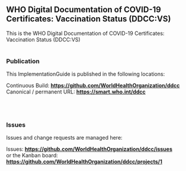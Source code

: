 WHO Digital Documentation of COVID-19 Certificates: Vaccination Status (DDCC:VS)
---
This is the WHO Digital Documentation of COVID-19 Certificates: Vaccination Status (DDCC:VS)
<br> </br>
###
### Publication
This ImplementationGuide is published in the following locations:


Continuous Build:  __https://github.com/WorldHealthOrganization/ddcc__  
Canonical / permanent URL: __https://smart.who.int/ddcc__  

<br> </br>

### Issues
Issues and change requests are managed here:  

Issues:  __https://github.com/WorldHealthOrganization/ddcc/issues__  
    or the Kanban board: __https://github.com/WorldHealthOrganization/ddcc/projects/1__

